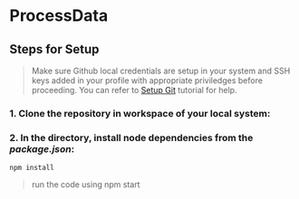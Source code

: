 # ProcessData

## Steps for Setup

> Make sure Github local credentials are setup in your system and SSH keys added in your profile with appropriate priviledges before proceeding. You can refer to [Setup Git](https://help.github.com/articles/set-up-git/) tutorial for help.

### 1. Clone the repository in workspace of your local system:

### 2. In the directory, install node dependencies from the _package.json_:

```
npm install
```
> run the code using npm start
